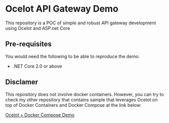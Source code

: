# Ocelot API Gateway Demo
This repository is a POC of simple and robust API gateway development using Ocelot and ASP.net Core

## Pre-requisites

You would need the following to be able to reproduce the demo:  

- .NET Core 2.0 or above

## Disclamer

This repository does not involve docker containers. However, you can try to check my other repository that contains sample that leverages Ocelot on top of Docker Containers and Docker Compose at the link below:  

[Ocelot + Docker Compose Demo](https://github.com/allanchua101/ocelot-compose)

